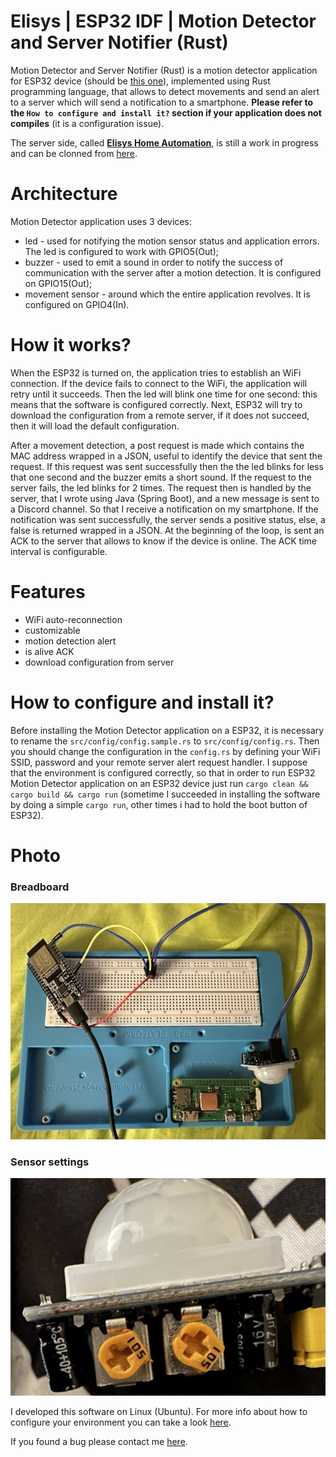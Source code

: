 # Elisys | ESP32 IDF | Motion Detector and Server Notifier (Rust)

Motion Detector and Server Notifier (Rust) is a motion detector application for ESP32 device (should be [this one](https://docs.espressif.com/projects/esp-idf/en/latest/esp32/hw-reference/esp32/get-started-devkitc.html#get-started-esp32-devkitc-board-front)), implemented using Rust programming language, that allows to detect movements and send an alert to a server which will send a notification to a smartphone. **Please refer to the `How to configure and install it?` section if your application does not compiles** (it is a configuration issue).

The server side, called [**Elisys Home Automation**](https://github.com/goto-eof/elisys-home-automation), is still a work in progress and can be clonned from [here](https://github.com/goto-eof/elisys-home-automation).

# Architecture

Motion Detector application uses 3 devices:

- led - used for notifying the motion sensor status and application errors. The led is configured to work with GPIO5(Out);
- buzzer - used to emit a sound in order to notify the success of communication with the server after a motion detection. It is configured on GPIO15(Out);
- movement sensor - around which the entire application revolves. It is configured on GPIO4(In).

# How it works?

When the ESP32 is turned on, the application tries to establish an WiFi connection. If the device fails to connect to the WiFi, the application will retry until it succeeds. Then the led will blink one time for one second: this means that the software is configured correctly. Next, ESP32 will try to download the configuration from a remote server, if it does not succeed, then it will load the default configuration.

After a movement detection, a post request is made which contains the MAC address wrapped in a JSON, useful to identify the device that sent the request. If this request was sent successfully then the the led blinks for less that one second and the buzzer emits a short sound. If the request to the server fails, the led blinks for 2 times. The request then is handled by the server, that I wrote using Java (Spring Boot), and a new message is sent to a Discord channel. So that I receive a notification on my smartphone. If the notification was sent successfully, the server sends a positive status, else, a false is returned wrapped in a JSON.
At the beginning of the loop, is sent an ACK to the server that allows to know if the device is online. The ACK time interval is configurable.

# Features

- WiFi auto-reconnection
- customizable
- motion detection alert
- is alive ACK
- download configuration from server

# How to configure and install it?

Before installing the Motion Detector application on a ESP32, it is necessary to rename the `src/config/config.sample.rs` to `src/config/config.rs`. Then you should change the configuration in the `config.rs` by defining your WiFi SSID, password and your remote server alert request handler.
I suppose that the environment is configured correctly, so that in order to run ESP32 Motion Detector application on an ESP32 device just run `cargo clean && cargo build && cargo run` (sometime I succeeded in installing the software by doing a simple `cargo run`, other times i had to hold the boot button of ESP32).

# Photo

### Breadboard

![board](images/board.jpg)

### Sensor settings

![board](images/motion_sensor.jpg)

I developed this software on Linux (Ubuntu). For more info about how to configure your environment you can take a look [here](https://github.com/goto-eof/esp32-morse-rust/tree/master/morse_esp32).

If you found a bug please contact me [here](https://andre-i.eu/#contactme).
